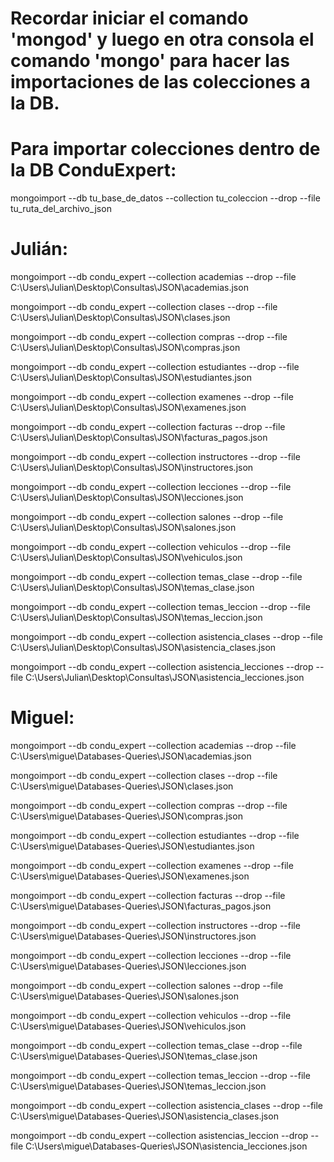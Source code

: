 # Recordar iniciar el comando 'mongod' y luego en otra consola el comando 'mongo' para hacer las importaciones de las colecciones a la DB.

# Para importar colecciones dentro de la DB ConduExpert:
mongoimport --db tu_base_de_datos --collection tu_coleccion --drop --file tu_ruta_del_archivo_json 

# Julián:
mongoimport --db condu_expert --collection academias --drop --file C:\Users\Julian\Desktop\Consultas\JSON\academias.json 

mongoimport --db condu_expert --collection clases --drop --file C:\Users\Julian\Desktop\Consultas\JSON\clases.json 

mongoimport --db condu_expert --collection compras --drop --file C:\Users\Julian\Desktop\Consultas\JSON\compras.json 

mongoimport --db condu_expert --collection estudiantes --drop --file C:\Users\Julian\Desktop\Consultas\JSON\estudiantes.json 

mongoimport --db condu_expert --collection examenes --drop --file C:\Users\Julian\Desktop\Consultas\JSON\examenes.json 

mongoimport --db condu_expert --collection facturas --drop --file C:\Users\Julian\Desktop\Consultas\JSON\facturas_pagos.json 

mongoimport --db condu_expert --collection instructores --drop --file C:\Users\Julian\Desktop\Consultas\JSON\instructores.json 

mongoimport --db condu_expert --collection lecciones --drop --file C:\Users\Julian\Desktop\Consultas\JSON\lecciones.json 

mongoimport --db condu_expert --collection salones --drop --file C:\Users\Julian\Desktop\Consultas\JSON\salones.json 

mongoimport --db condu_expert --collection vehiculos --drop --file C:\Users\Julian\Desktop\Consultas\JSON\vehiculos.json 

mongoimport --db condu_expert --collection temas_clase --drop --file C:\Users\Julian\Desktop\Consultas\JSON\temas_clase.json 

mongoimport --db condu_expert --collection temas_leccion --drop --file C:\Users\Julian\Desktop\Consultas\JSON\temas_leccion.json

mongoimport --db condu_expert --collection asistencia_clases --drop --file C:\Users\Julian\Desktop\Consultas\JSON\asistencia_clases.json 

mongoimport --db condu_expert --collection asistencia_lecciones --drop --file C:\Users\Julian\Desktop\Consultas\JSON\asistencia_lecciones.json 

# Miguel:
mongoimport --db condu_expert --collection academias --drop --file C:\Users\migue\Databases-Queries\JSON\academias.json 

mongoimport --db condu_expert --collection clases --drop --file C:\Users\migue\Databases-Queries\JSON\clases.json 

mongoimport --db condu_expert --collection compras --drop --file C:\Users\migue\Databases-Queries\JSON\compras.json 

mongoimport --db condu_expert --collection estudiantes --drop --file C:\Users\migue\Databases-Queries\JSON\estudiantes.json 

mongoimport --db condu_expert --collection examenes --drop --file C:\Users\migue\Databases-Queries\JSON\examenes.json 

mongoimport --db condu_expert --collection facturas --drop --file C:\Users\migue\Databases-Queries\JSON\facturas_pagos.json 

mongoimport --db condu_expert --collection instructores --drop --file C:\Users\migue\Databases-Queries\JSON\instructores.json 

mongoimport --db condu_expert --collection lecciones --drop --file C:\Users\migue\Databases-Queries\JSON\lecciones.json 

mongoimport --db condu_expert --collection salones --drop --file C:\Users\migue\Databases-Queries\JSON\salones.json 

mongoimport --db condu_expert --collection vehiculos --drop --file C:\Users\migue\Databases-Queries\JSON\vehiculos.json 

mongoimport --db condu_expert --collection temas_clase --drop --file C:\Users\migue\Databases-Queries\JSON\temas_clase.json 

mongoimport --db condu_expert --collection temas_leccion --drop --file C:\Users\migue\Databases-Queries\JSON\temas_leccion.json 

mongoimport --db condu_expert --collection asistencia_clases --drop --file C:\Users\migue\Databases-Queries\JSON\asistencia_clases.json

mongoimport --db condu_expert --collection asistencias_leccion --drop --file C:\Users\migue\Databases-Queries\JSON\asistencia_lecciones.json
